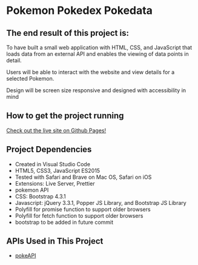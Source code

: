 # Pokemon Pokedex Pokedata

## The end result of this project is:

To have built a small web application with HTML, CSS, and JavaScript that loads
data from an external API and enables the viewing of data points in detail.

Users will be able to interact with the website and view details for a selected Pokemon.

Design will be screen size responsive and designed with accessibility in mind

## How to get the project running

[Check out the live site on Github Pages!](https://animalelder.github.io/intro-js-app)

## Project Dependencies

- Created in Visual Studio Code
- HTML5, CSS3, JavaScript ES2015
- Tested with Safari and Brave on Mac OS, Safari on iOS
- Extensions: Live Server, Prettier
- pokemon API
- CSS: Bootstrap 4.3.1
- Javascript: jQuery 3.3.1, Popper JS Library, and Bootstrap JS Library
- Polyfill for promise function to support older browsers
- Polyfill for fetch function to support older browsers
- bootstrap to be added in future commit

## APIs Used in This Project 

- [pokeAPI](https://pokeapi.co/api/v2/pokemon/1/)